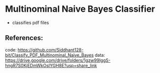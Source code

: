 # Multinominal Naive Bayes Classifier
- classifies pdf files

## References:
code: https://github.com/Siddhant128-bit/Classify_PDF_Multinominal_Naive_Bayes
data: https://drive.google.com/drive/folders/1gzw99IggS-hngR7S0KjEDmWkOsIYGH8E?usp=share_link
